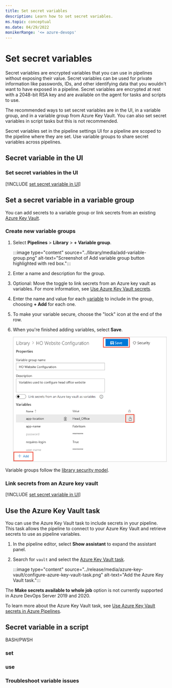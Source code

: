 ```yaml
---
title: Set secret variables
description: Learn how to set secret variables.
ms.topic: conceptual
ms.date: 04/29/2022
monikerRange: '<= azure-devops'
---
```


# Set secret variables

Secret variables are encrypted variables that you can use in pipelines without exposing their value. Secret variables can be used for private information like passwords, IDs, and other identifying data that you wouldn't want to have exposed in a pipeline. Secret variables are encrypted at rest with a 2048-bit RSA key and are available on the agent for tasks and scripts to use. 

The recommended ways to set secret variables are in the UI, in a variable group, and in a variable group from Azure Key Vault. You can also set secret variables in script tasks but this is not recommended.

Secret variables set in the pipeline settings UI for a pipeline are scoped to the pipeline where they are set. Use variable groups to share secret variables across pipelines. 

## Secret variable in the UI

### Set secret variables in the UI

[!INCLUDE [set secret variable in UI](includes/set-secrets.md)]

## Set a secret variable in a variable group

You can add secrets to a variable group or link secrets from an existing [Azure Key Vault](/azure/key-vault/general/basic-concepts). 

### Create new variable groups 

1. Select **Pipelines** > **Library** > **+ Variable group**.

   :::image type="content" source="../library/media/add-variable-group.png" alt-text="Screenshot of Add variable group button highlighted with red box.":::

1. Enter a name and description for the group.

1. Optional: Move the toggle to link secrets from an Azure key vault as variables. For more information, see [Use Azure Key Vault secrets](../release/azure-key-vault.md).

1. Enter the name and value for each [variable](../release/variables.md#custom-variables) to include in the group, choosing **+ Add** for each one. 

1. To make your variable secure, choose the "lock" icon at the end of the row.

1. When you're finished adding variables, select **Save**.

   ![Screenshot of saving a variable group.](../library/media/save-variable-group.png)

Variable groups follow the [library security model](../library/index.md#library-security).

### Link secrets from an Azure key vault

[!INCLUDE [set secret variable in UI](includes/variable-groups-link-secrets.md)]


## Use the Azure Key Vault task

You can use the Azure Key Vault task to include secrets in your pipeline. This task allows the pipeline to connect to your Azure Key Vault and retrieve secrets to use as pipeline variables.

1. In the pipeline editor, select **Show assistant** to expand the assistant panel. 

1. Search for `vault` and select the [Azure Key Vault task](../tasks/deploy/azure-key-vault.md). 

    :::image type="content" source="../release/media/azure-key-vault/configure-azure-key-vault-task.png" alt-text="Add the Azure Key Vault task.":::
 
The **Make secrets available to whole job** option is not currently supported in Azure DevOps Server 2019 and 2020.

To learn more about the Azure Key Vault task, see [Use Azure Key Vault secrets in Azure Pipelines](../release/azure-key-vault.md). 
 
## Secret variable in a script

BASH/PWSH

### set

### use

### Troubleshoot variable issues


